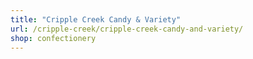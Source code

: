```yaml
---
title: "Cripple Creek Candy & Variety"
url: /cripple-creek/cripple-creek-candy-and-variety/
shop: confectionery
---
```

